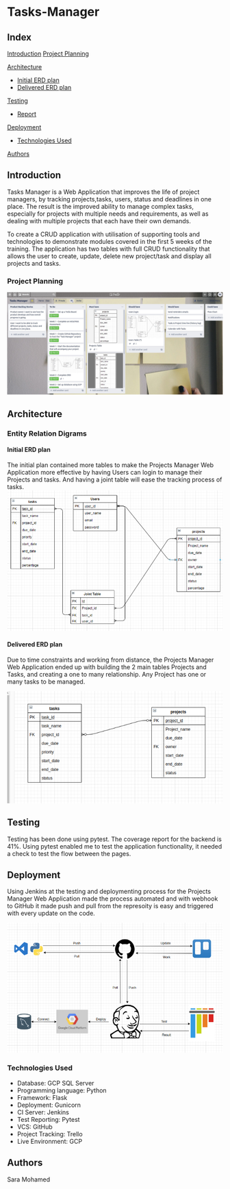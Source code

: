 
# Tasks-Manager


## Index
[Introduction](#Introduction)
[Project Planning](#Project_planning)
   
[Architecture](#Architecture)
   * [Initial ERD plan](#Initial_ERD_plan)
   * [Delivered ERD plan](#Delivered_ERD_plan)
	
[Testing](#testing)
   * [Report](#report)

     
[Deployment](#depl)
   * [Technologies Used](#tech)
     
[Authors](#auth)


<a name="Introduction"></a>
## Introduction

Tasks Manager is a Web Application that improves the life of project managers, by tracking projects,tasks, users, status and deadlines in one place.
The result is the improved ability to manage complex tasks, especially for projects with multiple needs and requirements, as well as dealing with multiple projects that each have their own demands.

To create a CRUD application with utilisation of supporting tools and technologies to demonstrate modules covered in the first 5 weeks of the  training. The application has two tables with full CRUD functionality that allows the user to create, update, delete new project/task and display all projects and tasks.


<a name="Project_planning"></a>
### Project Planning
![Trello](/Documentation/Trello.jpg)


<a name="Architecture"></a>
## Architecture
### Entity Relation Digrams

<a name="Initial_ERD_plan"></a>
#### Initial ERD plan
The initial plan contained more tables to make the Projects Manager Web Application  more effective by having Users can login to manage their Projects and tasks. And having a joint table will ease the tracking process of tasks.
![Initial ERD](/Documentation/InitialERD.png)

<a name="Delivered_ERD_plan"></a>
#### Delivered ERD plan
Due to time constraints and working from distance, the Projects Manager Web Application ended up with building the 2 main tables Projects and Tasks, and creating a one to many relationship. Any Project has one or many tasks to be managed.

![DeliveredERD](/Documentation/DeliveredERD.png)

<a name="testing"></a>
## Testing

Testing has been done using pytest. The coverage report for the backend is 41%. Using pytest enabled me to test the application functionality, it needed a check to test the flow between the pages.

<a name="depl"></a>
## Deployment

Using Jenkins at the testing and deploymenting process for the Projects Manager Web Application made the process automated and with webhook to GitHub it made push and pull from the represoity is easy and triggered with every update on the code.

![CIPipline](/Documentation/CIPipline.png)

<a name="tech"></a>
### Technologies Used

* Database: GCP SQL Server
* Programming language: Python
* Framework: Flask
* Deployment: Gunicorn
* CI Server: Jenkins
* Test Reporting: Pytest
* VCS: GitHub
* Project Tracking: Trello
* Live Environment: GCP
 

<a name="auth"></a>
## Authors

Sara Mohamed
